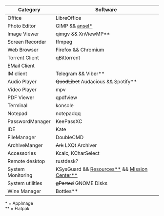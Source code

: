 | Category | Software |
| --- | --- |
| Office | LibreOffice |
| Photo Editor| GIMP && [ansel\*](https://github.com/aurelienpierreeng/ansel) |
| Image Viewer | qimgv && XnViewMP\** |
| Screen Recorder | ffmpeg |
| Web Browser | Firefox && Chromium |
| Torrent Client | qBittorrent |
| EMail Client | |
| IM client | Telegram && Viber\** |
| Audio Player | ~~QuodLibet~~ Audacious && Spotify\** |
| Video Player | mpv |
| PDF Viewer | qpdfview |
| Terminal | konsole |
| Notepad | notepadqq |
| PasswordManager | KeePassXC |
| IDE | Kate |
| FileManager | DoubleCMD |
| ArchiveManger | ~~Ark~~ LXQt Archiver |
| Accessories | Kcalc, KCharSelect |
| Remote desktop | rustdesk? |
| System Monitoring | KSysGuard && [Resources\**](https://flathub.org/apps/net.nokyan.Resources) && [Mission Center\**](https://flathub.org/apps/io.missioncenter.MissionCenter) |
| System utilities | ~~gParted~~ GNOME Disks |
| Wine Manager | Bottles\** |

\* = AppImage  
\** = Flatpak
